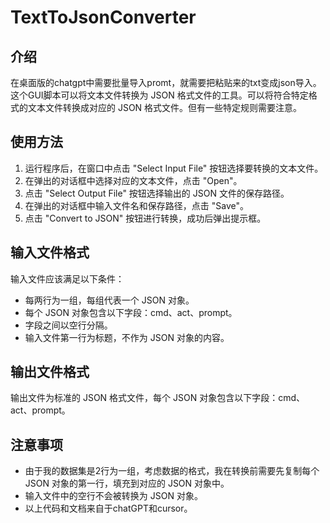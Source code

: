 # TextToJsonConverter

## 介绍
在桌面版的chatgpt中需要批量导入promt，就需要把粘贴来的txt变成json导入。这个GUI脚本可以将文本文件转换为 JSON 格式文件的工具。可以将符合特定格式的文本文件转换成对应的 JSON 格式文件。但有一些特定规则需要注意。

## 使用方法
1. 运行程序后，在窗口中点击 "Select Input File" 按钮选择要转换的文本文件。
2. 在弹出的对话框中选择对应的文本文件，点击 "Open"。
3. 点击 "Select Output File" 按钮选择输出的 JSON 文件的保存路径。
4. 在弹出的对话框中输入文件名和保存路径，点击 "Save"。
5. 点击 "Convert to JSON" 按钮进行转换，成功后弹出提示框。

## 输入文件格式
输入文件应该满足以下条件：
- 每两行为一组，每组代表一个 JSON 对象。
- 每个 JSON 对象包含以下字段：cmd、act、prompt。
- 字段之间以空行分隔。
- 输入文件第一行为标题，不作为 JSON 对象的内容。

## 输出文件格式
输出文件为标准的 JSON 格式文件，每个 JSON 对象包含以下字段：cmd、act、prompt。

## 注意事项
- 由于我的数据集是2行为一组，考虑数据的格式，我在转换前需要先复制每个 JSON 对象的第一行，填充到对应的 JSON 对象中。
- 输入文件中的空行不会被转换为 JSON 对象。
- 以上代码和文档来自于chatGPT和cursor。

